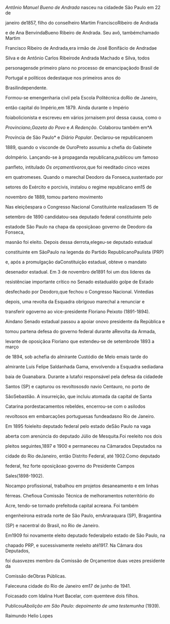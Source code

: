 

*Antônio Manuel Bueno de Andrada* nasceu na cidadede São Paulo em 22 de

janeiro de1857, filho do conselheiro Martim FranciscoRibeiro de Andrada

e de Ana BenvindaBueno Ribeiro de Andrada. Seu avô, tambémchamado Martim

Francisco Ribeiro de Andrada,era irmão de José Bonifácio de Andradae

Silva e de Antônio Carlos Ribeirode Andrada Machado e Silva, todos

personagensde primeiro plano no processo de emancipaçãodo Brasil de

Portugal e políticos dedestaque nos primeiros anos do

Brasilindependente.



Formou-se emengenharia civil pela Escola Politécnica doRio de Janeiro,

então capital do Império,em 1879. Ainda durante o Império

foiabolicionista e escreveu em vários jornaisem prol dessa causa, como o

*Provinciano*,*Gazeta do Povo* e *A Redenção*. Colaborou também em*A

Província de São Paulo* e *Diário Popular*. Declarou-se republicanoem

1889, quando o visconde de OuroPreto assumiu a chefia do Gabinete

doImpério. Lançando-se à propaganda republicana,publicou um famoso

panfleto, intitulado *Os orçamentívoros*,que foi reeditado cinco vezes

em quatromeses. Quando o marechal Deodoro da Fonseca,sustentado por

setores do Exército e porcivis, instalou o regime republicano em15 de

novembro de 1889, tomou parteno movimento



Nas eleiçõespara o Congresso Nacional Constituinte realizadasem 15 de

setembro de 1890 candidatou-sea deputado federal constituinte pelo

estadode São Paulo na chapa da oposiçãoao governo de Deodoro da Fonseca,

masnão foi eleito. Depois dessa derrota,elegeu-se deputado estadual

constituinte em SãoPaulo na legenda do Partido RepublicanoPaulista (PRP)

e, após a promulgação daConstituição estadual, obteve o mandato

desenador estadual. Em 3 de novembro de1891 foi um dos líderes da

resistênciae importante crítico no Senado estadualdo golpe de Estado

desfechado por Deodoro,que fechou o Congresso Nacional. Vintedias

depois, uma revolta da Esquadra obrigouo marechal a renunciar e

transferir ogoverno ao vice-presidente Floriano Peixoto (1891-1894).



Aindano Senado estadual passou a apoiar onovo presidente da República e

tomou partena defesa do governo federal durante aRevolta da Armada,

levante de oposiçãoa Floriano que estendeu-se de setembrode 1893 a março

de 1894, sob achefia do almirante Custódio de Melo emais tarde do

almirante Luís Felipe Saldanhada Gama, envolvendo a Esquadra sediadana

baia de Guanabara. Durante a lutafoi responsável pela defesa da cidadede

Santos (SP) e capturou os revoltososdo navio Centauro, no porto de

SãoSebastião. A insurreição, que incluiu atomada da capital de Santa

Catarina pordestacamentos rebeldes, encerrou-se com o asilodos

revoltosos em embarcações portuguesas fundeadasno Rio de Janeiro.



Em 1895 foieleito deputado federal pelo estado deSão Paulo na vaga

aberta com arenúncia do deputado Júlio de Mesquita.Foi reeleito nos dois

pleitos seguintes,1897 e 1900 e permaneceu na Câmarados Deputados na

cidade do Rio deJaneiro, então Distrito Federal, até 1902.Como deputado

federal, fez forte oposiçãoao governo do Presidente Campos

Sales(1898-1902).



Nocampo profissional, trabalhou em projetos desaneamento e em linhas

férreas. Chefioua Comissão Técnica de melhoramentos noterritório do

Acre, tendo-se tornado prefeitoda capital acreana. Foi também

engenheirona estrada norte de São Paulo, emAraraquara (SP), Bragantina

(SP) e nacentral do Brasil, no Rio de Janeiro.



Em1909 foi novamente eleito deputado federalpelo estado de São Paulo, na

chapado PRP, e sucessivamente reeleito até1917. Na Câmara dos Deputados,

foi duasvezes membro da Comissão de Orçamentoe duas vezes presidente da

Comissão deObras Públicas.



Faleceuna cidade do Rio de Janeiro em17 de junho de 1941.



Foicasado com Idalina Huet Bacelar, com quemteve dois filhos.



Publicou*Abolição em São Paulo: depoimento de uma testemunha* (1939).



Raimundo Helio Lopes



